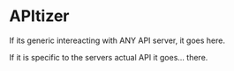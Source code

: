 # APItizer

If its generic intereacting with ANY API server, it goes here.

If it is specific to the servers actual API it goes... there.


